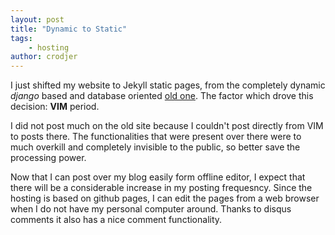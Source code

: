 ```yaml
---
layout: post
title: "Dynamic to Static"
tags:
    - hosting
author: crodjer
---
```


I just shifted my website to Jekyll static pages, from the completely
dynamic *django* based and database oriented [old one](http://old.rohanjain.in).
The factor which drove this decision: **VIM** period.

I did not post much on the old site because I couldn't post directly from
VIM to posts there. The functionalities that were present over there
were to much overkill and completely invisible to the public, so better
save the processing power.

Now that I can post over my blog easily form offline editor, I expect that
there will be a considerable increase in my posting frequesncy. Since the
hosting is based on github pages, I can edit the pages from a web browser
when I do not have my personal computer around. Thanks to disqus comments
it also has a nice comment functionality.
